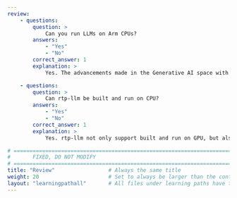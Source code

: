 ```yaml
---
review:
    - questions:
        question: >
            Can you run LLMs on Arm CPUs?
        answers:
            - "Yes"
            - "No"
        correct_answer: 1
        explanation: >
            Yes. The advancements made in the Generative AI space with smaller parameter models make LLM inference on CPUs very efficient.

    - questions:
        question: >
            Can rtp-llm be built and run on CPU?
        answers:
            - "Yes"
            - "No"
        correct_answer: 1
        explanation: >
            Yes. rtp-llm not only support built and run on GPU, but also it can be run on Arm CPU.

# ================================================================================
#       FIXED, DO NOT MODIFY
# ================================================================================
title: "Review"                 # Always the same title
weight: 20                      # Set to always be larger than the content in this path
layout: "learningpathall"       # All files under learning paths have this same wrapper
---
```

